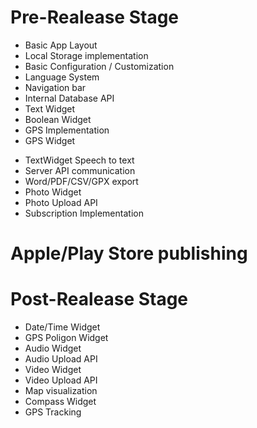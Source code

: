 # Pre-Realease Stage
+ Basic App Layout
+ Local Storage implementation
+ Basic Configuration / Customization
+ Language System
+ Navigation bar
+ Internal Database API
+ Text Widget
+ Boolean Widget
+ GPS Implementation
+ GPS Widget
- TextWidget Speech to text
- Server API communication
- Word/PDF/CSV/GPX export
- Photo Widget
- Photo Upload API
- Subscription Implementation

# Apple/Play Store publishing

# Post-Realease Stage
- Date/Time Widget
- GPS Poligon Widget
- Audio Widget
- Audio Upload API
- Video Widget
- Video Upload API
- Map visualization
- Compass Widget
- GPS Tracking